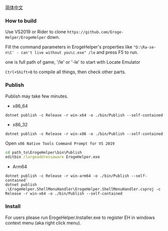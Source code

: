 [简体中文](https://github.com/luojunyuan/Eroge-Helper/blob/master/README_zh-cn.md)

### How to build

Use VS2019 or Rider to clone `https://github.com/Eroge-Helper/ErogeHelper` down.

Fill the command parameters in ErogeHelper's properties like `"D:\Ra-se-n\C' - can't live without you\c.exe" /le` and press F5 to run.

one is full path of game, '/le' or '-le' to start with Locate Emulator

`Ctrl+Shift+B` to compile all things, then check other parts.

### Publish

Publish may take few minutes.

- x86_64 

```
dotnet publish -c Release -r win-x64 -o ./bin/Publish --self-contained
```

- x86_32 

```
dotnet publish -c Release -r win-x86 -o ./bin/Publish --self-contained
```

Open `x86 Native Tools Command Prompt for VS 2019`

```cmd
cd path_to\ErogeHelper\bin\Publish
editbin /largeaddressaware ErogeHelper.exe
```

- Arm64 

```
dotnet publish -c Release -r win-arm64 -o ./bin/Publish --self-contained`
dotnet publish .\ErogeHelper.ShellMenuHandler\ErogeHelper.ShellMenuHandler.csproj -c Release -r win-x64 -o ./bin/Publish --self-contained
```

### Install

For users please run ErogeHelper.Installer.exe to register EH in windows context menu (aka right click menu).
